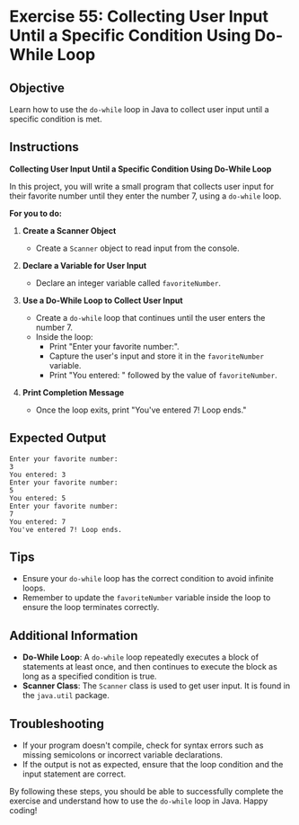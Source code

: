 # Exercise 55: Collecting User Input Until a Specific Condition Using Do-While Loop

## Objective
Learn how to use the `do-while` loop in Java to collect user input until a specific condition is met.

## Instructions

**Collecting User Input Until a Specific Condition Using Do-While Loop**

In this project, you will write a small program that collects user input for their favorite number until they enter 
the number 7, using a `do-while` loop.

**For you to do:**

1. **Create a Scanner Object**
    - Create a `Scanner` object to read input from the console.

2. **Declare a Variable for User Input**
    - Declare an integer variable called `favoriteNumber`.

3. **Use a Do-While Loop to Collect User Input**
    - Create a `do-while` loop that continues until the user enters the number 7.
    - Inside the loop:
        - Print "Enter your favorite number:".
        - Capture the user's input and store it in the `favoriteNumber` variable.
        - Print "You entered: " followed by the value of `favoriteNumber`.

4. **Print Completion Message**
    - Once the loop exits, print "You've entered 7! Loop ends."

## Expected Output
```
Enter your favorite number:
3
You entered: 3
Enter your favorite number:
5
You entered: 5
Enter your favorite number:
7
You entered: 7
You've entered 7! Loop ends.
```

## Tips
- Ensure your `do-while` loop has the correct condition to avoid infinite loops.
- Remember to update the `favoriteNumber` variable inside the loop to ensure the loop terminates correctly.

## Additional Information
- **Do-While Loop**: A `do-while` loop repeatedly executes a block of statements at least once, and then continues to execute the block as long as a specified condition is true.
- **Scanner Class**: The `Scanner` class is used to get user input. It is found in the `java.util` package.

## Troubleshooting
- If your program doesn't compile, check for syntax errors such as missing semicolons or incorrect variable declarations.
- If the output is not as expected, ensure that the loop condition and the input statement are correct.

By following these steps, you should be able to successfully complete the exercise and understand how to use the `do-while` loop in Java. Happy coding!
